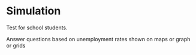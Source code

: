 Simulation
==========
Test for school students.

Answer questions based on unemployment rates shown on maps or graph or grids
